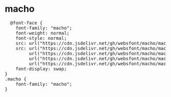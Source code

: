 # macho

<pre>
  @font-face {
    font-family: "macho";
    font-weight: normal;
    font-style: normal;
    src: url("https://cdn.jsdelivr.net/gh/websfont/macho/macho.eot");
    src: url("https://cdn.jsdelivr.net/gh/websfont/macho/macho.eot?#iefix") format("embedded-opentype"),
         url("https://cdn.jsdelivr.net/gh/websfont/macho/macho.woff2") format("woff2"),
         url("https://cdn.jsdelivr.net/gh/websfont/macho/macho.woff") format("woff"),
         url("https://cdn.jsdelivr.net/gh/websfont/macho/macho.ttf") format("truetype");
    font-display: swap;
}
.macho {
    font-family: "macho";
}
</pre>
